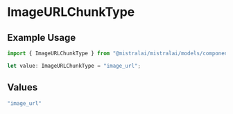 # ImageURLChunkType

## Example Usage

```typescript
import { ImageURLChunkType } from "@mistralai/mistralai/models/components";

let value: ImageURLChunkType = "image_url";
```

## Values

```typescript
"image_url"
```